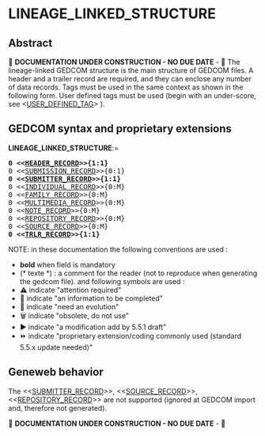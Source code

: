 ﻿# LINEAGE_LINKED_STRUCTURE
## Abstract
&#x1F6A7; **DOCUMENTATION UNDER CONSTRUCTION - NO DUE DATE** - &#x1F6A7;
The lineage-linked GEDCOM structure is the main structure of GEDCOM files. A header and a trailer record are required, and they can enclose any number of data records. Tags must be used in the same context as shown in the following form. User defined tags must be used (begin with an under-score, see &lt;<a href=Ged.USER_DEFINED_TAG.md>USER_DEFINED_TAG</a>&gt; ).


## GEDCOM syntax and proprietary extensions

**LINEAGE_LINKED_STRUCTURE**:=
<pre>
<b>0 &lt;&lt;<a href=Ged.HEADER_RECORD.md>HEADER_RECORD</a>&gt;&gt;{1:1}</b>
0 &lt;&lt;<a href=Ged.SUBMISSION_RECORD.md>SUBMISSION_RECORD</a>&gt;&gt;{0:1}
<b>0 &lt;&lt;<a href=Ged.SUBMITTER_RECORD.md>SUBMITTER_RECORD</a>&gt;&gt;{1:1}</b>
0 &lt;&lt;<a href=Ged.INDIVIDUAL_RECORD.md>INDIVIDUAL_RECORD</a>&gt;&gt;{0:M}
0 &lt;&lt;<a href=Ged.FAMILY_RECORD.md>FAMILY_RECORD</a>&gt;&gt;{0:M}
0 &lt;&lt;<a href=Ged.MULTIMEDIA_RECORD.md>MULTIMEDIA_RECORD</a>&gt;&gt;{0:M}
0 &lt;&lt;<a href=Ged.NOTE_RECORD.md>NOTE_RECORD</a>&gt;&gt;{0:M}
0 &lt;&lt;<a href=Ged.REPOSITORY_RECORD.md>REPOSITORY_RECORD</a>&gt;&gt;{0:M}
0 &lt;&lt;<a href=Ged.SOURCE_RECORD.md>SOURCE_RECORD</a>&gt;&gt;{0:M}
<b>0 &lt;&lt;<a href=Ged.TRLR_RECORD.md>TRLR_RECORD</a>&gt;&gt;{1:1}</b>
</pre>

NOTE: in these documentation the following conventions are used :
- **bold** when field is mandatory
- (* texte *) : a comment for the reader (not to reproduce when generating the gedcom file).
and following symbols are used :
- &#x26A0; indicate "attention required"
- &#x1F6A7; indicate "an information to be completed"
- &#x1F4CD; indicate "need an evolution"
- &#x1F5D1; indicate "obsolete, do not use"
- &#x25B6; indicate "a modification add by 5.5.1 draft"
- &#x23E9; indicate "proprietary extension/coding commonly used (standard 5.5.x update needed)"

## Geneweb behavior



The &lt;&lt;<a href=Ged.SUBMITTER_RECORD.md>SUBMITTER_RECORD</a>&gt;&gt;, &lt;&lt;<a href=Ged.SOURCE_RECORD.md>SOURCE_RECORD</a>&gt;&gt;, &lt;&lt;<a href=Ged.REPOSITORY_RECORD.md>REPOSITORY_RECORD</a>&gt;&gt; are not supported (ignored at GEDCOM import and, therefore not generated).

&#x1F6A7; **DOCUMENTATION UNDER CONSTRUCTION - NO DUE DATE** - &#x1F6A7;


